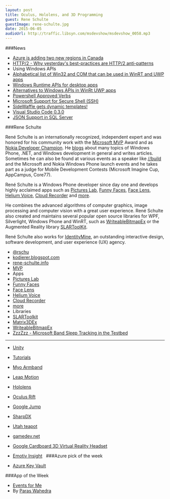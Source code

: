 ```yaml
---
layout: post
title: Oculus, Hololens, and 3D Programming
guest: Rene Schulte
guestImage: rene-schulte.jpg
date: 2015-06-05
audioUrl: http://traffic.libsyn.com/msdevshow/msdevshow_0058.mp3
---
```


###News

 - [Azure is adding two new regions in Canada](http://msdv.sh/1K9bokE)
 - [HTTP/2 - Why yesterday's best-practices are HTTP/2 anti-patterns](https://docs.google.com/presentation/d/1r7QXGYOLCh4fcUq0jDdDwKJWNqWK1o4xMtYpKZCJYjM/present?slide=id.p19)
 - Using Windows APIs
  - [Alphabetical list of Win32 and COM that can be used in WinRT and UWP apps](https://msdn.microsoft.com/en-us/library/windows/apps/dn424765.aspx)
  - [Windows Runtime APIs for desktop apps](https://msdn.microsoft.com/en-us/library/windows/desktop/dn554295%28v=vs.85%29.aspx)
  - [Alternatives to Windows APIs in WinRt UWP apps](https://msdn.microsoft.com/en-us/library/windows/apps/hh464945.aspx)
 - [Powershell Approved Verbs](https://msdn.microsoft.com/en-us/library/ms714428%28v=vs.85%29.aspx)
 - [Microsoft Support for Secure Shell (SSH)](http://blogs.msdn.com/b/powershell/archive/2015/06/03/looking-forward-microsoft-support-for-secure-shell-ssh.aspx)
 - [SideWaffle gets dynamic templates!](http://msdv.sh/1Q982mR)
 - [Visual Studio Code 0.3.0](https://code.visualstudio.com/Updates)
 - [JSON Support in SQL Server](http://www.infoq.com/news/2015/05/SQL-Server-JSON)

###Rene Schulte 

René Schulte is an internationally recognized, independent expert and
was honored for his community work with the [Microsoft MVP](http://mvp.microsoft.com/en-US/findanmvp/Pages/profile.aspx?MVPID=a045a803-b9e7-4bda-8209-648068e8b2ee)
Award and as [Nokia Developer Champion](https://www.developer.nokia.com/Profile/?u=teichgraf). He
[blogs](http://blog.rene-schulte.info/) about many topics of Windows Phone, .NET, and Windows development in general and writes articles. Sometimes he can also be found at various events as a speaker like
[//build](http://www.buildwindows.com/) and the Microsoft and Nokia Windows Phone launch events and he takes part as a judge for Mobile Development Contests (Microsoft Imagine Cup, AppCampus, Core77).

René Schulte is a Windows Phone developer since day one and develops highly acclaimed apps such as [Pictures Lab](http://bit.ly/PicLabWp), [Funny Faces](http://bit.ly/FunnyFacesWp7), [Face Lens](http://www.windowsphone.com/s?appid=69a2cb09-53e1-477e-a8d7-d3093cff287b), [Helium Voice](http://windowsphone.com/s?appid=da4c75d6-df50-e011-854c-00237de2db9e), [Cloud Recorder](http://bit.ly/CloudRecorderWp7) and [more](http://www.windowsphone.com/en-US/publishers/Schulte%20Software%20Development).

He combines the advanced algorithms of computer graphics, image processing and computer vision with a great user experience. René Schulte also created and maintains several popular open source libraries for WPF, Silverlight, Windows Phone and WinRT, such as [WriteableBitmapEx](http://writeablebitmapex.codeplex.com/) or the Augmented Reality library [SLARToolKit](http://slartoolkit.codeplex.com/).

René Schulte also works for [IdentityMine](http://www.identitymine.com/), an outstanding interactive
design, software development, and user experience (UX) agency.

 - [@rschu](https://twitter.com/rschu)
 - [kodierer.blogspot.com](http://kodierer.blogspot.com/)
 - [rene-schulte.info](http://rene-schulte.info/)
 - [MVP](http://mvp.microsoft.com/en-us/mvp/Rene%20Schulte-4028386)
 - Apps
  - [Pictures Lab](http://bit.ly/PicLabWp)
  - [Funny Faces](http://bit.ly/FunnyFacesWp7)
  - [Face Lens](http://www.windowsphone.com/s?appid=69a2cb09-53e1-477e-a8d7-d3093cff287b)
  - [Helium Voice](http://windowsphone.com/s?appid=da4c75d6-df50-e011-854c-00237de2db9e)
  - [Cloud Recorder](http://bit.ly/CloudRecorderWp7)
  - [more](http://www.windowsphone.com/en-US/publishers/Schulte%20Software%20Development)
 - Libraries
  - [SLARToolkit](http://slartoolkit.codeplex.com/)
  - [Matrix3DEx](http://matrix3dex.codeplex.com/)
  - [WriteableBitmapEx](http://writeablebitmapex.codeplex.com/)
 - [ZzzZzz - Microsoft Band Sleep Tracking in the Testbed](http://kodierer.blogspot.com/2015/05/zzzzzz-microsoft-band-sleep-tracking-in.html)

-------------

 - [Unity](http://unity3d.com/)
  - [Tutorials](http://unity3d.com/learn/tutorials/modules)
 - [Myo Armband](https://www.thalmic.com/myo/)
 - [Leap Motion](https://www.leapmotion.com/)
 - [Hololens](http://www.microsoft.com/microsoft-hololens/en-us)
 - [Oculus Rift](https://www.oculus.com/rift/)
 - [Google Jump](https://www.google.com/get/cardboard/jump/)
 - [SharpDX](http://sharpdx.org/)
 - [Utah teapot](http://en.wikipedia.org/wiki/Utah_teapot)
 - [gamedev.net](http://www.gamedev.net/page/index.html)
 - [Google Cardboard 3D Virtual Reality Headset](http://www.amazon.com/Cardboard-Smartphones-immersive-experience-Adjustable/dp/B00S6EIIPQ/)
 - [Emotiv Insight](http://emotiv.com/insight.php)
 
###Azure pick of the week

 - [Azure Key Vault](https://azure.microsoft.com/en-us/documentation/articles/key-vault-whatis/)

###App of the Week

 - [Events for Me](http://www.windowsphone.com/s?appid=3369a957-206a-4fd3-bdd4-3910e79553d7)
  - By [Paras Wahedra](https://twitter.com/ParasWadehra)